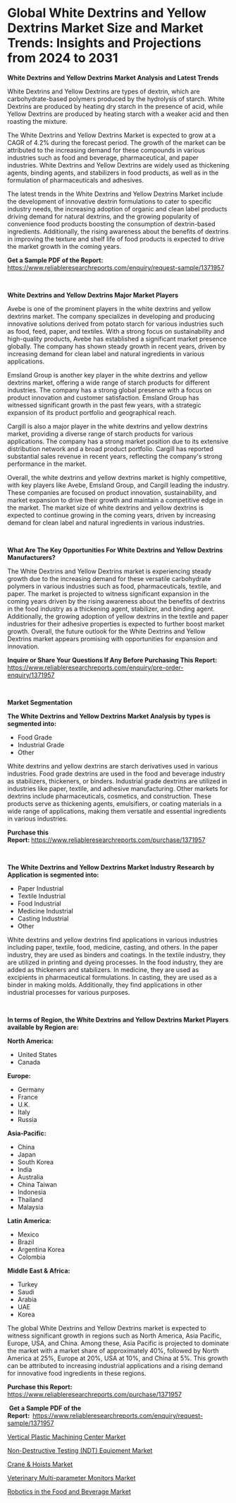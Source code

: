 <p><h1>Global White Dextrins and Yellow Dextrins Market Size and Market Trends: Insights and Projections from 2024 to 2031</h1></p><p><strong>White Dextrins and Yellow Dextrins Market Analysis and Latest Trends</strong></p>
<p><p>White Dextrins and Yellow Dextrins are types of dextrin, which are carbohydrate-based polymers produced by the hydrolysis of starch. White Dextrins are produced by heating dry starch in the presence of acid, while Yellow Dextrins are produced by heating starch with a weaker acid and then roasting the mixture. </p><p>The White Dextrins and Yellow Dextrins Market is expected to grow at a CAGR of 4.2% during the forecast period. The growth of the market can be attributed to the increasing demand for these compounds in various industries such as food and beverage, pharmaceutical, and paper industries. White Dextrins and Yellow Dextrins are widely used as thickening agents, binding agents, and stabilizers in food products, as well as in the formulation of pharmaceuticals and adhesives.</p><p>The latest trends in the White Dextrins and Yellow Dextrins Market include the development of innovative dextrin formulations to cater to specific industry needs, the increasing adoption of organic and clean label products driving demand for natural dextrins, and the growing popularity of convenience food products boosting the consumption of dextrin-based ingredients. Additionally, the rising awareness about the benefits of dextrins in improving the texture and shelf life of food products is expected to drive the market growth in the coming years.</p></p>
<p><strong>Get a Sample PDF of the Report:&nbsp;</strong> <a href="https://www.reliableresearchreports.com/enquiry/request-sample/1371957">https://www.reliableresearchreports.com/enquiry/request-sample/1371957</a></p>
<p>&nbsp;</p>
<p><strong>White Dextrins and Yellow Dextrins Major Market Players</strong></p>
<p><p>Avebe is one of the prominent players in the white dextrins and yellow dextrins market. The company specializes in developing and producing innovative solutions derived from potato starch for various industries such as food, feed, paper, and textiles. With a strong focus on sustainability and high-quality products, Avebe has established a significant market presence globally. The company has shown steady growth in recent years, driven by increasing demand for clean label and natural ingredients in various applications.</p><p>Emsland Group is another key player in the white dextrins and yellow dextrins market, offering a wide range of starch products for different industries. The company has a strong global presence with a focus on product innovation and customer satisfaction. Emsland Group has witnessed significant growth in the past few years, with a strategic expansion of its product portfolio and geographical reach.</p><p>Cargill is also a major player in the white dextrins and yellow dextrins market, providing a diverse range of starch products for various applications. The company has a strong market position due to its extensive distribution network and a broad product portfolio. Cargill has reported substantial sales revenue in recent years, reflecting the company's strong performance in the market.</p><p>Overall, the white dextrins and yellow dextrins market is highly competitive, with key players like Avebe, Emsland Group, and Cargill leading the industry. These companies are focused on product innovation, sustainability, and market expansion to drive their growth and maintain a competitive edge in the market. The market size of white dextrins and yellow dextrins is expected to continue growing in the coming years, driven by increasing demand for clean label and natural ingredients in various industries.</p></p>
<p>&nbsp;</p>
<p><strong>What Are The Key Opportunities For White Dextrins and Yellow Dextrins Manufacturers?</strong></p>
<p><p>The White Dextrins and Yellow Dextrins market is experiencing steady growth due to the increasing demand for these versatile carbohydrate polymers in various industries such as food, pharmaceuticals, textile, and paper. The market is projected to witness significant expansion in the coming years driven by the rising awareness about the benefits of dextrins in the food industry as a thickening agent, stabilizer, and binding agent. Additionally, the growing adoption of yellow dextrins in the textile and paper industries for their adhesive properties is expected to further boost market growth. Overall, the future outlook for the White Dextrins and Yellow Dextrins market appears promising with opportunities for expansion and innovation.</p></p>
<p><strong>Inquire or Share Your Questions If Any Before Purchasing This Report:</strong> <a href="https://www.reliableresearchreports.com/enquiry/pre-order-enquiry/1371957">https://www.reliableresearchreports.com/enquiry/pre-order-enquiry/1371957</a></p>
<p>&nbsp;</p>
<p><strong>Market Segmentation</strong></p>
<p><strong>The White Dextrins and Yellow Dextrins Market Analysis by types is segmented into:</strong></p>
<p><ul><li>Food Grade</li><li>Industrial Grade</li><li>Other</li></ul></p>
<p><p>White dextrins and yellow dextrins are starch derivatives used in various industries. Food grade dextrins are used in the food and beverage industry as stabilizers, thickeners, or binders. Industrial grade dextrins are utilized in industries like paper, textile, and adhesive manufacturing. Other markets for dextrins include pharmaceuticals, cosmetics, and construction. These products serve as thickening agents, emulsifiers, or coating materials in a wide range of applications, making them versatile and essential ingredients in various industries.</p></p>
<p><strong>Purchase this Report:&nbsp;</strong><a href="https://www.reliableresearchreports.com/purchase/1371957">https://www.reliableresearchreports.com/purchase/1371957</a></p>
<p>&nbsp;</p>
<p><strong>The White Dextrins and Yellow Dextrins Market Industry Research by Application is segmented into:</strong></p>
<p><ul><li>Paper Industrial</li><li>Textile Industrial</li><li>Food Industrial</li><li>Medicine Industrial</li><li>Casting Industrial</li><li>Other</li></ul></p>
<p><p>White dextrins and yellow dextrins find applications in various industries including paper, textile, food, medicine, casting, and others. In the paper industry, they are used as binders and coatings. In the textile industry, they are utilized in printing and dyeing processes. In the food industry, they are added as thickeners and stabilizers. In medicine, they are used as excipients in pharmaceutical formulations. In casting, they are used as a binder in making molds. Additionally, they find applications in other industrial processes for various purposes.</p></p>
<p>&nbsp;</p>
<p><strong>In terms of Region, the White Dextrins and Yellow Dextrins Market Players available by Region are:</strong></p>
<p>
    <p> <strong> North America: </strong>
        <ul>
            <li>United States</li>
            <li>Canada</li>
        </ul>
        </p> 
    <p> <strong> Europe: </strong>
        <ul>
            <li>Germany</li>
            <li>France</li>
            <li>U.K.</li>
            <li>Italy</li>
            <li>Russia</li>
        </ul>
        </p> 
    <p> <strong> Asia-Pacific: </strong>
        <ul>
            <li>China</li>
            <li>Japan</li>
            <li>South Korea</li>
            <li>India</li>
            <li>Australia</li>
            <li>China Taiwan</li>
            <li>Indonesia</li>
            <li>Thailand</li>
            <li>Malaysia</li>
        </ul>
        </p> 
    <p> <strong> Latin America: </strong>
        <ul>
            <li>Mexico</li>
            <li>Brazil</li>
            <li>Argentina Korea</li>
            <li>Colombia</li>
        </ul>
        </p> 
    <p> <strong> Middle East & Africa: </strong>
        <ul>
            <li>Turkey</li>
            <li>Saudi</li>
            <li>Arabia</li>
            <li>UAE</li>
            <li>Korea</li>
        </ul>
    </p>
    </p>
<p><p>The global White Dextrins and Yellow Dextrins market is expected to witness significant growth in regions such as North America, Asia Pacific, Europe, USA, and China. Among these, Asia Pacific is projected to dominate the market with a market share of approximately 40%, followed by North America at 25%, Europe at 20%, USA at 10%, and China at 5%. This growth can be attributed to increasing industrial applications and a rising demand for innovative food ingredients in these regions.</p></p>
<p><strong>Purchase this Report: </strong><a href="https://www.reliableresearchreports.com/purchase/1371957">https://www.reliableresearchreports.com/purchase/1371957</a></p>
<p>&nbsp;<strong>Get a Sample PDF of the Report:&nbsp;&nbsp;</strong><a href="https://www.reliableresearchreports.com/enquiry/request-sample/1371957">https://www.reliableresearchreports.com/enquiry/request-sample/1371957</a></p>
<p><strong></strong></p>
<p><p><a href="https://medium.com/@juansmith1961/vertical-plastic-machining-center-market-exploring-market-share-market-trends-and-future-growth-a502d949622f">Vertical Plastic Machining Center Market</a></p><p><a href="https://medium.com/@rosejohnson762014/non-destructive-testing-ndt-equipment-market-furnishes-information-on-market-share-market-3a1e50543dbb">Non-Destructive Testing (NDT) Equipment Market</a></p><p><a href="https://medium.com/@sarademiri71/crane-amp-hoists-nbsp-market-focuses-on-market-share-size-and-projected-forecast-till-2031-cef12fd0de1e">Crane & Hoists Market</a></p><p><a href="https://medium.com/@rosejohnson762014/veterinary-multi-parameter-monitors-market-insights-into-market-cagr-market-trends-and-growth-664dd0580179">Veterinary Multi-parameter Monitors Market</a></p><p><a href="https://medium.com/@sarademiri71/robotics-in-the-food-and-beverage-market-comprehensive-assessment-by-type-application-and-15d5aae5af0d">Robotics in the Food and Beverage Market</a></p></p>